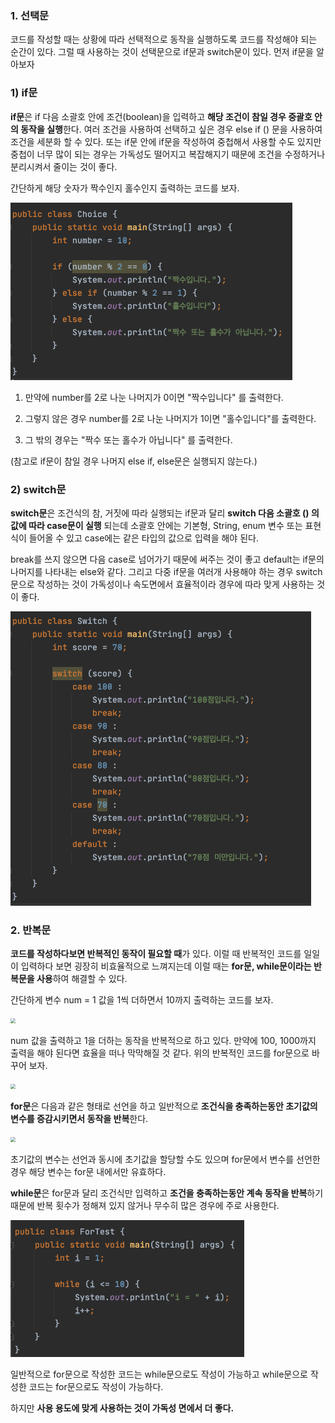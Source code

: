 ### 1. 선택문

코드를 작성할 때는 상황에 따라 선택적으로 동작을 실행하도록 코드를 작성해야 되는 순간이 있다. 그럴 때 사용하는 것이 선택문으로 if문과 switch문이 있다. 먼저 if문을 알아보자



### 1) if문

**if문**은 if 다음 소괄호 안에 조건(boolean)을 입력하고 **해당 조건이 참일 경우 중괄호 안의 동작을 실행**한다. 여러 조건을 사용하여 선택하고 싶은 경우 else if () 문을 사용하여 조건을 세분화 할 수 있다. 또는 if문 안에 if문을 작성하여 중첩해서 사용할 수도 있지만 중첩이 너무 많이 되는 경우는 가독성도 떨어지고 복잡해지기 때문에 조건을 수정하거나 분리시켜서 줄이는 것이 좋다.

간단하게 해당 숫자가 짝수인지 홀수인지 출력하는 코드를 보자.

<img src="../../image/선택문.png" style="zoom:50%" />

1) 만약에 number를 2로 나눈 나머지가 0이면 "짝수입니다" 를 출력한다.

2) 그렇지 않은 경우 number를 2로 나눈 나머지가 1이면 "홀수입니다"를 출력한다.

3) 그 밖의 경우는 "짝수 또는 홀수가 아닙니다" 를 출력한다.

(참고로 if문이 참일 경우 나머지 else if, else문은 실행되지 않는다.)





### 2) switch문

**switch문**은 조건식의 참, 거짓에 따라 실행되는 if문과 달리 **switch 다음 소괄호 () 의 값에 따라 case문이 실행** 되는데 소괄호 안에는 기본형, String, enum 변수 또는 표현식이 들어올 수 있고 case에는 같은 타입의 값으로 입력을 해야 된다.

break를 쓰지 않으면 다음 case로 넘어가기 때문에 써주는 것이 좋고 default는 if문의 나머지를 나타내는 else와 같다. 그리고 다중 if문을 여러개 사용해야 하는 경우 switch문으로 작성하는 것이 가독성이나 속도면에서 효율적이라 경우에 따라 맞게 사용하는 것이 좋다. 

<img src="../../image/switch.png" style="zoom:50%" />







### 2. 반복문



**코드를 작성하다보면 반복적인 동작이 필요할 때**가 있다. 이럴 때 반복적인 코드를 일일이 입력하다 보면 굉장히 비효율적으로 느껴지는데 이럴 때는 **for문, while문이라는 반복문을 사용**하여 해결할 수 있다.  

간단하게 변수 num = 1 값을 1씩 더하면서 10까지 출력하는 코드를 보자.

<img src="../../image/for문1.png" style="zoom:50%" />

num 값을 출력하고 1을 더하는 동작을 반복적으로 하고 있다. 만약에 100, 1000까지 출력을 해야 된다면 효율을 떠나 막막해질 것 같다. 위의 반복적인 코드를 for문으로 바꾸어 보자.

<img src="../../image/for문3.png" style="zoom:50%" />

**for문**은 다음과 같은 형태로 선언을 하고 일반적으로 **조건식을 충족하는동안 초기값의 변수를 증감시키면서 동작을 반복**한다.     



<img src="../../image/for문2.png" style="zoom:50%" />

초기값의 변수는 선언과 동시에 초기값을 할당할 수도 있으며 for문에서 변수를 선언한 경우 해당 변수는 for문 내에서만 유효하다.





**while문**은 for문과 달리 조건식만 입력하고 **조건을 충족하는동안 계속 동작을 반복**하기 때문에 반복 횟수가 정해져 있지 않거나 무수히 많은 경우에 주로 사용한다. 

<img src="../../image/while.png" style="zoom:50%" />



일반적으로 for문으로 작성한 코드는 while문으로도 작성이 가능하고 while문으로 작성한 코드는 for문으로도 작성이 가능하다.

하지만 **사용 용도에 맞게 사용하는 것이 가독성 면에서 더 좋다.**

